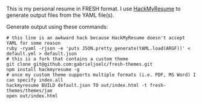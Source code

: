 This is my personal resume in FRESH format. I use [HackMyResume](https://github.com/hacksalot/HackMyResume) to generate output files from the YAML file(s).

Generate output using these commands:
```
# this line is an awkward hack because HackMyResume doesn't accept YAML for some reason
ruby -ryaml -rjson -e 'puts JSON.pretty_generate(YAML.load(ARGF))' < default.yml > default.json
# this is a fork that contains a custom theme
git clone git@github.com:gabrieljoelc/fresh-themes.git
npm install hackmyresume -g
# once my custom theme supports multiple formats (i.e. PDF, MS Word) I can specify index.all
hackmyresume BUILD default.json TO out/index.html -t fresh-themes/themes/jae
open out/index.html
```
